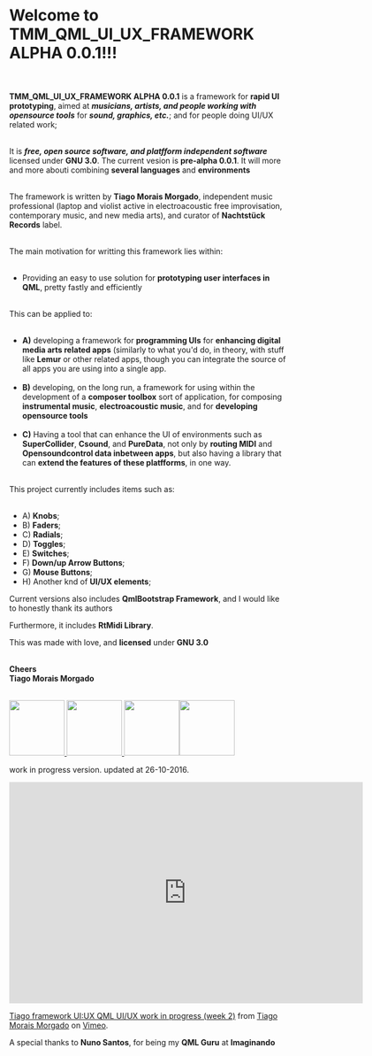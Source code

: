 # Welcome to **TMM_QML_UI_UX_FRAMEWORK ALPHA 0.0.1**!!! <br/><br/>

**TMM_QML_UI_UX_FRAMEWORK ALPHA 0.0.1** is a framework for **rapid UI prototyping**, aimed at ***musicians, artists, and people working with opensource tools*** for ***sound, graphics, etc.***; and for people doing UI/UX related work;<br/><br/>

It is ***free, open source software, and platfform independent software*** licensed under **GNU 3.0**. The current vesion is **pre-alpha 0.0.1**. It will more and more abouti combining **several languages** and **environments**<br/><br/>

The framework is written by **Tiago Morais Morgado**, independent music professional (laptop and violist active in electroacoustic free improvisation, contemporary music, and new media arts), and curator of **Nachtstück Records** label.<br/><br/>

The main motivation for writting this framework lies within: <br/><br/>

-	Providing an easy to use solution for **prototyping user interfaces in QML**, pretty fastly and efficiently <br/><br/>

This can be applied to: <br/><br/>

-	**A)** developing a framework for **programming UIs** for **enhancing digital media arts related apps** (similarly to what you'd do, in theory, with stuff like **Lemur** or other related apps, though you can integrate the source of all apps you are using into a single app. <br/><br/>
-	**B)** developing, on the long run, a framework for using within the development of a **composer toolbox** sort of application, for composing **instrumental music**, **electroacoustic music**, and for **developing opensource tools**<br/><br/>
-	**C)** Having a tool that can enhance the UI of environments such as **SuperCollider**, **Csound**, and **PureData**, not only by **routing MIDI** and **Opensoundcontrol data inbetween apps**, but also having a library that can **extend the features of these platfforms**, in one way. <br/><br/>

This project currently includes items such as: <br/><br/>

-	A) **Knobs**; <br/>
-	B) **Faders**; <br/>
-	C) **Radials**; <br/>
-	D) **Toggles**; <br/>
-	E) **Switches**; <br/>
-	F) **Down/up Arrow Buttons**; <br/>
-	G) **Mouse Buttons**; <br/>
-	H) Another knd of **UI/UX elements**; <br/>

Current versions also includes **QmlBootstrap Framework**, and I would like to honestly thank its authors<br/>

Furthermore, it includes **RtMidi Library**.

This was made with love, and **licensed** under **GNU 3.0** <br/><br/>

**Cheers**<br/>
**Tiago Morais Morgado** <br/><br/>

<img src="https://avatars0.githubusercontent.com/u/7303598?v=3&s=460" height="100" width="100"><a href="https://www.qt.io">
<img src="https://lh3.googleusercontent.com/-m0H-wPtVGFU/AAAAAAAAAAI/AAAAAAAAAAA/-RgbUQZx4Ck/s128-c-k/photo.jpg" height="100" width="100"><a href="https://www.qt.io">
</a><img src="http://www.zoomdigital.com.br/img/2011/02/qtcreator.png" height="100" width="100"><a href="https://www.qt.io"></a></img><img src="http://torquemag-hhvm.s3.amazonaws.com/uploads/2013/08/gnu-gpl-logo.png" height="100" width="100"><a href="https://en.wikipedia.org/wiki/GNU_General_Public_License"></a><img>

work in progress version. updated at 26-10-2016.

<iframe src="https://player.vimeo.com/video/188973909" width="640" height="400" frameborder="0" webkitallowfullscreen mozallowfullscreen allowfullscreen></iframe>
<p><a href="https://vimeo.com/188973909">Tiago framework UI:UX QML UI/UX work in progress (week 2)</a> from <a href="https://vimeo.com/tiagomoraismorgado">Tiago Morais Morgado</a> on <a href="https://vimeo.com">Vimeo</a>.</p>

A special thanks to **Nuno Santos**, for being my **QML Guru** at **Imaginando**
